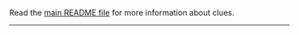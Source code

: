 Read the [main README file](https://github.com/james-beans/LwttmRhn5B-tai6/blob/main/README.md) for more information about clues.

<hr />
